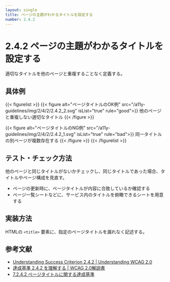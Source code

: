 ```yaml
---
layout: single
title: ページの主題がわかるタイトルを設定する
number: 2.4.2
---
```


# 2.4.2 ページの主題がわかるタイトルを設定する

適切なタイトルを他のページと重複することなく定義する。

## 具体例

{{< figurelist >}}
  {{< figure
    alt="ページタイトルのOK例"
    src="/a11y-guidelines/img/2/4/2/2.4.2_2.svg"
    isList="true"
    rule="good">}}
    他のページと重複しない適切なタイトル
  {{< /figure >}}

  {{< figure
    alt="ページタイトルのNG例"
    src="/a11y-guidelines/img/2/4/2/2.4.2_1.svg"
    isList="true"
    rule="bad">}}
    同一タイトルの別ページが複数存在する
  {{< /figure >}}
{{< /figurelist >}}

## テスト・チェック方法

他のページと同じタイトルがないかチェックし、同じタイトルであった場合、タイトルやページ構成を見直す。

- ページの更新時に、ページタイトルが内容に合致しているか確認する
- ページ一覧シートなどに、サービス内のタイトルを俯瞰できるシートを用意する

## 実装方法

HTMLの `<title>` 要素に、指定のページタイトルを漏れなく記述する。

## 参考文献

- [Understanding Success Criterion 2.4.2 | Understanding WCAG 2.0](https://www.w3.org/TR/UNDERSTANDING-WCAG20/navigation-mechanisms-title.html)
- [達成基準 2.4.2 を理解する | WCAG 2.0解説書](https://waic.jp/docs/UNDERSTANDING-WCAG20/navigation-mechanisms-title.html)
- [7.2.4.2 ページタイトルに関する達成基準](http://waic.jp/docs/jis2010/test-guidelines/201211/icl-7.2.4.2.html)
